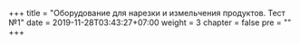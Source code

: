 +++
title = "Оборудование для нарезки и измельчения продуктов. Тест №1"
date = 2019-11-28T03:43:27+07:00
weight = 3
chapter = false
pre = ""
+++